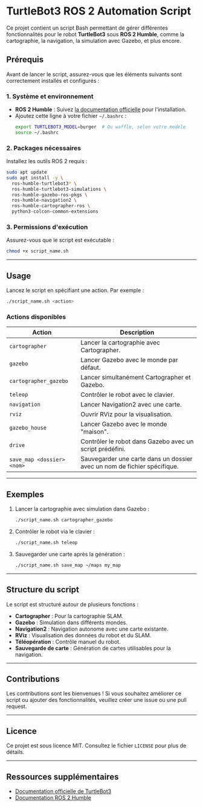 
# **TurtleBot3 ROS 2 Automation Script**

Ce projet contient un script Bash permettant de gérer différentes fonctionnalités pour le robot **TurtleBot3** sous **ROS 2 Humble**, comme la cartographie, la navigation, la simulation avec Gazebo, et plus encore.

## **Prérequis**

Avant de lancer le script, assurez-vous que les éléments suivants sont correctement installés et configurés :

### 1. **Système et environnement**
- **ROS 2 Humble** : Suivez [la documentation officielle](https://docs.ros.org/en/humble/index.html) pour l'installation.
- Ajoutez cette ligne à votre fichier `~/.bashrc` :
  ```bash
  export TURTLEBOT3_MODEL=burger  # Ou waffle, selon votre modèle
  source ~/.bashrc
  ```

### 2. **Packages nécessaires**
Installez les outils ROS 2 requis :
```bash
sudo apt update
sudo apt install -y \
  ros-humble-turtlebot3* \
  ros-humble-turtlebot3-simulations \
  ros-humble-gazebo-ros-pkgs \
  ros-humble-navigation2 \
  ros-humble-cartographer-ros \
  python3-colcon-common-extensions
```

### 3. **Permissions d'exécution**
Assurez-vous que le script est exécutable :
```bash
chmod +x script_name.sh
```

---

## **Usage**

Lancez le script en spécifiant une action. Par exemple :
```bash
./script_name.sh <action>
```

### **Actions disponibles**
| Action               | Description                                                                 |
|----------------------|-----------------------------------------------------------------------------|
| `cartographer`       | Lancer la cartographie avec Cartographer.                                  |
| `gazebo`             | Lancer Gazebo avec le monde par défaut.                                    |
| `cartographer_gazebo`| Lancer simultanément Cartographer et Gazebo.                               |
| `teleop`             | Contrôler le robot avec le clavier.                                        |
| `navigation`         | Lancer Navigation2 avec une carte.                                         |
| `rviz`               | Ouvrir RViz pour la visualisation.                                         |
| `gazebo_house`       | Lancer Gazebo avec le monde "maison".                                      |
| `drive`              | Contrôler le robot dans Gazebo avec un script prédéfini.                  |
| `save_map <dossier> <nom>` | Sauvegarder une carte dans un dossier avec un nom de fichier spécifique. |

---

## **Exemples**

1. Lancer la cartographie avec simulation dans Gazebo :
   ```bash
   ./script_name.sh cartographer_gazebo
   ```

2. Contrôler le robot via le clavier :
   ```bash
   ./script_name.sh teleop
   ```

3. Sauvegarder une carte après la génération :
   ```bash
   ./script_name.sh save_map ~/maps my_map
   ```

---

## **Structure du script**

Le script est structuré autour de plusieurs fonctions :
- **Cartographer** : Pour la cartographie SLAM.
- **Gazebo** : Simulation dans différents mondes.
- **Navigation2** : Navigation autonome avec une carte existante.
- **RViz** : Visualisation des données du robot et du SLAM.
- **Téléopération** : Contrôle manuel du robot.
- **Sauvegarde de carte** : Génération de cartes utilisables pour la navigation.

---

## **Contributions**
Les contributions sont les bienvenues ! Si vous souhaitez améliorer ce script ou ajouter des fonctionnalités, veuillez créer une issue ou une pull request.

---

## **Licence**
Ce projet est sous licence MIT. Consultez le fichier `LICENSE` pour plus de détails.

---

## **Ressources supplémentaires**
- [Documentation officielle de TurtleBot3](https://emanual.robotis.com/docs/en/platform/turtlebot3/overview/)
- [Documentation ROS 2 Humble](https://docs.ros.org/en/humble/index.html)
